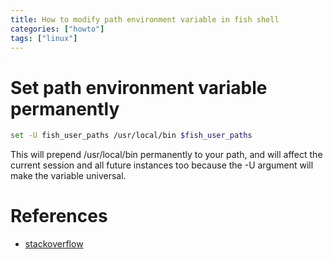```yaml
---
title: How to modify path environment variable in fish shell
categories: ["howto"]
tags: ["linux"]
---
```


# Set path environment variable permanently

```sh
set -U fish_user_paths /usr/local/bin $fish_user_paths
```

This will prepend /usr/local/bin permanently to your path, and will affect the current session and all future instances too because the -U argument will make the variable universal.

# References

- [stackoverflow](https://stackoverflow.com/questions/26208231/modifying-path-with-fish-shell)
